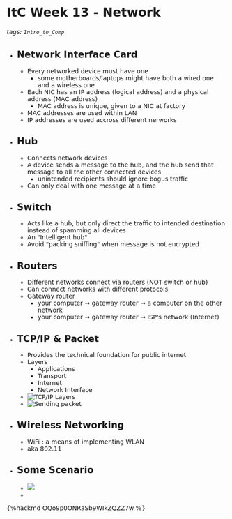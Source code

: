 <font face="Dejavu Sans"/>

# ItC Week 13 - Network

###### tags: `Intro_to_Comp`

- ## Network Interface Card
  - Every networked device must have one
    - some motherboards/laptops might have both a wired one and a wireless one
  - Each NIC has an IP address (logical address) and a physical address (MAC address)
    - MAC address is unique, given to a NIC at factory
  - MAC addresses are used within LAN
  - IP addresses are used accross different nerworks

- ## Hub
  - Connects network devices
  - A device sends a message to the hub, and the hub send that message to all the other connected devices
    - unintended recipients should ignore bogus traffic
  - Can only deal with one message at a time

- ## Switch
  - Acts like a hub, but only direct the traffic to intended destination instead of spamming all devices
  - An "Intelligent hub"
  - Avoid "packing sniffing" when message is not encrypted

- ## Routers
  - Different networks connect via routers (NOT switch or hub)
  - Can connect networks with different protocols
  - Gateway router
    - your computer &rarr; gateway router &rarr; a computer on the other network
    - your computer &rarr; gateway router &rarr; ISP's network (Internet)

- ## TCP/IP & Packet
  - Provides the technical foundation for public internet
  - Layers
    - Applications
    - Transport
    - Internet
    - Network Interface
  - ![TCP/IP Layers](https://i.imgur.com/t0xCJsD.png)
  - ![Sending packet](https://i.imgur.com/6XKmdF9.png)

- ## Wireless Networking
  - WiFi : a means of implementing WLAN
  - aka 802.11

- ## Some Scenario
  - ![](https://i.imgur.com/KgrAn3L.png)
  - 



{%hackmd OQo9p0ONRaSb9WIkZQZZ7w %}